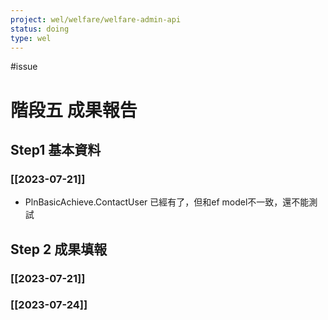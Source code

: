 ```yaml
---
project: wel/welfare/welfare-admin-api
status: doing
type: wel
---
```

#issue 

# 階段五 成果報告

## Step1 基本資料

### [[2023-07-21]]

- PlnBasicAchieve.ContactUser 已經有了，但和ef model不一致，還不能測試

## Step 2 成果填報

### [[2023-07-21]]

### [[2023-07-24]]

